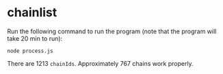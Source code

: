# chainlist

Run the following command to run the program (note that the program will take 20 min to run):

`node process.js`

There are 1213 `chainIds`. Approximately 767 chains work properly.
